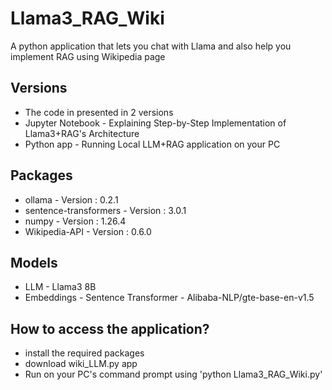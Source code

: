 # Llama3_RAG_Wiki
A python application that lets you chat with Llama and also help you implement RAG using Wikipedia page


## Versions
* The code in presented in 2 versions
* Jupyter Notebook - Explaining Step-by-Step Implementation of Llama3+RAG's Architecture
* Python app - Running Local LLM+RAG application on your PC


## Packages
* ollama - Version : 0.2.1
* sentence-transformers - Version : 3.0.1
* numpy - Version : 1.26.4
* Wikipedia-API - Version : 0.6.0


## Models
* LLM - Llama3 8B
* Embeddings - Sentence Transformer - Alibaba-NLP/gte-base-en-v1.5


## How to access the application?
* install the required packages
* download wiki_LLM.py app
* Run on your PC's command prompt using 'python Llama3_RAG_Wiki.py'

